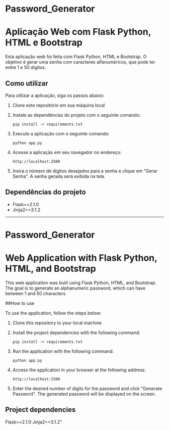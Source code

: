 # Password_Generator

# Aplicação Web com Flask Python, HTML e Bootstrap

Esta aplicação web foi feita com Flask Python, HTML e Bootstrap. O objetivo é gerar uma senha com caracteres alfanuméricos, que pode ter entre 1 e 50 dígitos.

## Como utilizar

Para utilizar a aplicação, siga os passos abaixo:

1. Clone este repositório em sua máquina local
2. Instale as dependências do projeto com o seguinte comando:

    ```
    pip install -r requirements.txt
    ```

3. Execute a aplicação com o seguinte comando:

    ```
    python app.py
    ```

4. Acesse a aplicação em seu navegador no endereço:

    ```
    http://localhost:2500
    ```

5. Insira o número de dígitos desejados para a senha e clique em "Gerar Senha". A senha gerada será exibida na tela.

## Dependências do projeto

- Flask==2.1.0
- Jinja2==3.1.2



__________________________________________________________________________________________________________________________________________________________________


# Password_Generator

# Web Application with Flask Python, HTML, and Bootstrap

This web application was built using Flask Python, HTML, and Bootstrap. The goal is to generate an alphanumeric password, which can have between 1 and 50 characters.

##How to use

To use the application, follow the steps below:

1. Clone this repository to your local machine

2. Install the project dependencies with the following command:

     ```
     pip install -r requirements.txt
     ```
     
3. Run the application with the following command:

    ```
    python app.py
    ```
    
4. Access the application in your browser at the following address:

    ```
    http://localhost:2500
    ```
    
5. Enter the desired number of digits for the password and click "Generate Password". The generated password will be displayed on the screen.

## Project dependencies
Flask==2.1.0
Jinja2==3.1.2"


